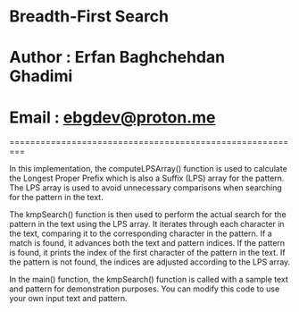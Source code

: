 # Breadth-First Search

# Author : Erfan Baghchehdan Ghadimi

# Email : ebgdev@proton.me

=========================================================

In this implementation, the computeLPSArray() function is used to calculate the Longest Proper Prefix which is also a Suffix (LPS) array for the pattern. The LPS array is used to avoid unnecessary comparisons when searching for the pattern in the text.

The kmpSearch() function is then used to perform the actual search for the pattern in the text using the LPS array. It iterates through each character in the text, comparing it to the corresponding character in the pattern. If a match is found, it advances both the text and pattern indices. If the pattern is found, it prints the index of the first character of the pattern in the text. If the pattern is not found, the indices are adjusted according to the LPS array.

In the main() function, the kmpSearch() function is called with a sample text and pattern for demonstration purposes. You can modify this code to use your own input text and pattern.